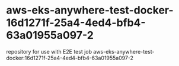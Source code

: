 # aws-eks-anywhere-test-docker-16d1271f-25a4-4ed4-bfb4-63a01955a097-2
repository for use with E2E test job aws-eks-anywhere-test-docker:16d1271f-25a4-4ed4-bfb4-63a01955a097-2
